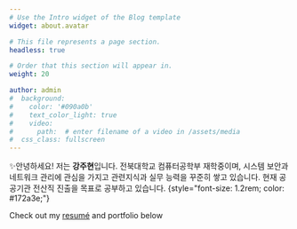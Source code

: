 ```yaml
---
# Use the Intro widget of the Blog template
widget: about.avatar

# This file represents a page section.
headless: true

# Order that this section will appear in.
weight: 20

author: admin
#  background:
#    color: '#090a0b'
#    text_color_light: true
#    video:
#      path:  # enter filename of a video in /assets/media
#  css_class: fullscreen
---
```


✨안녕하세요! 저는 **강주현**입니다. 전북대학교 컴퓨터공학부 재학중이며,
시스템 보안과 네트워크 관리에 관심을 가지고 관련지식과 실무 능력을 꾸준히 쌓고 있습니다.
현재 공공기관 전산직 진출을 목표로 공부하고 있습니다.
{style="font-size: 1.2rem; color: #172a3e;"}

Check out my [resumé](/about/) and portfolio below 

